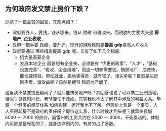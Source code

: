 ## 为何政府发文禁止房价下跌？

浏览了一篇高赞的回答，其观点如下：

- 政府要养人，要钱，钱从哪来，钱从 财政 和税收来。而税收的主要大头是 **房地产**, **企业税收** ,
- 政府一把手要 政绩，要升迁，现行的游戏规则是**提高 gdp**提高人均收入
- 政府要通过 哪些措施提高 gdp 呢，又有了如下几个措施:
  - 招大量高薪企业
  - 发展本地企业
    而要想有企业来，必须要有 “优惠的政策”，“人才”，“基础设施完善”，“税收，企业用地”，而这一切都需要钱。搞房地厂，成效快，能快速捞钱，带动就业，卖地卖得贵，就有钱了。谁买单呢？自然是买房刚需者。谁受益呢？自然是姥爷 和房地产商了。

这里我不禁要提出疑问了？就只能搞房地产吗？其回答也说了可以搞工业制造地，但似乎见效时间长，老爷要忙于政绩。其实我也不太了解其中涉及的利益关系。毕竟一个健康的经济体系 如何构建，运行我也不了解。但房价上涨是一个事实，人人买得起房不是政府的责任吗？房价这么涨，什么时候才到头呢？就雷州县城 6000 ～ 7000 的房价，而雷州的工资大约在 2000 ～ 3000，干死累活的。体制内买房是最轻松的了，就身边体制内的，有房的占了多数。

